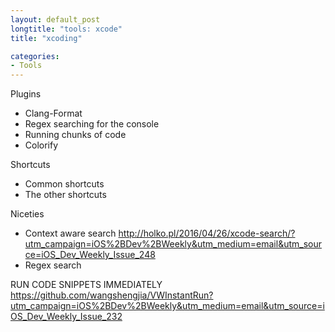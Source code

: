 ```yaml
---
layout: default_post
longtitle: "tools: xcode"
title: "xcoding"

categories:
- Tools
---
```



<!---
<!–end_preview–>
-->

Plugins
- Clang-Format
- Regex searching for the console
- Running chunks of code
- Colorify

Shortcuts
- Common shortcuts
- The other shortcuts

Niceties
- Context aware search
http://holko.pl/2016/04/26/xcode-search/?utm_campaign=iOS%2BDev%2BWeekly&utm_medium=email&utm_source=iOS_Dev_Weekly_Issue_248
- Regex search

RUN CODE SNIPPETS IMMEDIATELY
https://github.com/wangshengjia/VWInstantRun?utm_campaign=iOS%2BDev%2BWeekly&utm_medium=email&utm_source=iOS_Dev_Weekly_Issue_232

